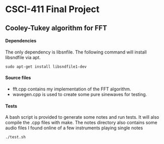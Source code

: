 # CSCI-411 Final Project
## Cooley-Tukey algorithm for FFT

#### Dependencies
The only dependency is libsnfile. The following command will install
libsndfile via apt.
```
sudo apt-get install libsndfile1-dev
```

#### Source files
* fft.cpp contains my implementation of the FFT algorithm. 
* wavegen.cpp is used to create some pure sinewaves for testing. 

#### Tests
A bash script is provided to generate some notes and run tests.
It will also compile the .cpp files with make.
The notes directory also contains some audio files I found online
of a few instruments playing single notes
```
./test.sh
```